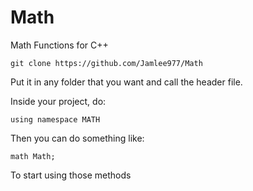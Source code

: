 # Math
Math Functions for C++

```
git clone https://github.com/Jamlee977/Math
```

Put it in any folder that you want and call the header file.

Inside your project, do:
```
using namespace MATH
```

Then you can do something like:
```
math Math;
```
To start using those methods

